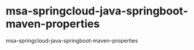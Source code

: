 # msa-springcloud-java-springboot-maven-properties
msa-springcloud-java-springboot-maven-properties
